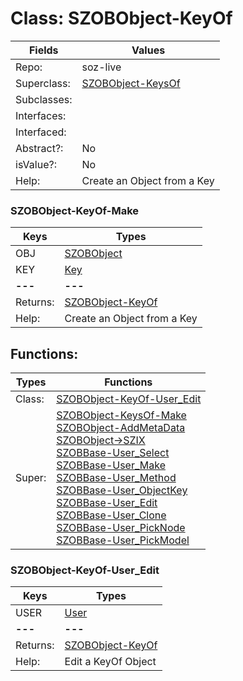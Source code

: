 
# Class:	SZOBObject-KeyOf

| Fields | Values |
| --------- | --------- |
| Repo: | soz-live |
| Superclass: | [SZOBObject-KeysOf](SZOBObject-KeysOf.html) |
| Subclasses: |  |
| Interfaces: |  |
| Interfaced: |  |
| Abstract?: | No |
| isValue?: | No |
| Help: | Create an Object from a Key |

### SZOBObject-KeyOf-Make

| Keys | Types |
| --------- | --------- |
| OBJ | [SZOBObject](SZOBObject.html) |
| KEY | [Key](Key.html) |
| **---** | **---** |
| Returns: | [SZOBObject-KeyOf](SZOBObject-KeyOf.html) |
| Help: | Create an Object from a Key |


## Functions:

| Types | Functions |
| --------- | --------- |
| Class: | [SZOBObject-KeyOf-User_Edit](#SZOBObject-KeyOf-User_Edit) |
| Super: | [SZOBObject-KeysOf-Make](SZOBObject-KeysOf.html) <br> [SZOBObject-AddMetaData](SZOBObject.html) <br> [SZOBObject->SZIX](SZOBObject.html) <br> [SZOBBase-User_Select](SZOBBase.html) <br> [SZOBBase-User_Make](SZOBBase.html) <br> [SZOBBase-User_Method](SZOBBase.html) <br> [SZOBBase-User_ObjectKey](SZOBBase.html) <br> [SZOBBase-User_Edit](SZOBBase.html) <br> [SZOBBase-User_Clone](SZOBBase.html) <br> [SZOBBase-User_PickNode](SZOBBase.html) <br> [SZOBBase-User_PickModel](SZOBBase.html) |


### SZOBObject-KeyOf-User_Edit

| Keys | Types |
| --------- | --------- |
| USER | [User](User.html) |
| **---** | **---** |
| Returns: | [SZOBObject-KeyOf](SZOBObject-KeyOf.html) |
| Help: | Edit a KeyOf Object |

